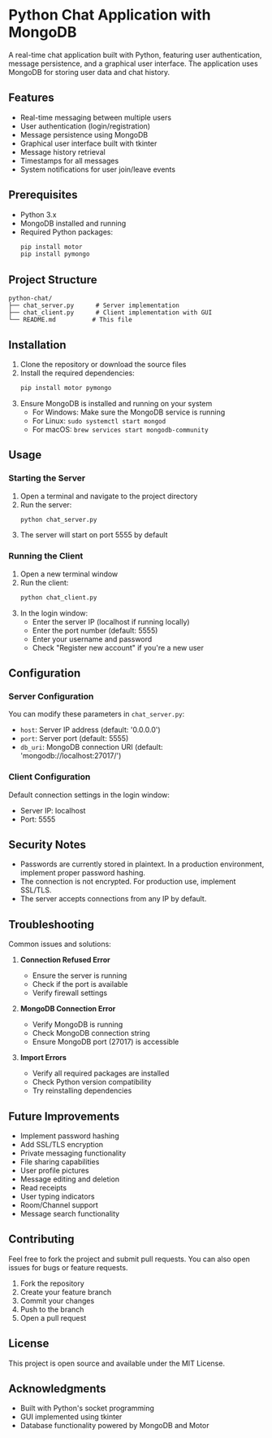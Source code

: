# Python Chat Application with MongoDB

A real-time chat application built with Python, featuring user authentication, message persistence, and a graphical user interface. The application uses MongoDB for storing user data and chat history.

## Features

- Real-time messaging between multiple users
- User authentication (login/registration)
- Message persistence using MongoDB
- Graphical user interface built with tkinter
- Message history retrieval
- Timestamps for all messages
- System notifications for user join/leave events

## Prerequisites

- Python 3.x
- MongoDB installed and running
- Required Python packages:
  ```bash
  pip install motor
  pip install pymongo
  ```

## Project Structure

```
python-chat/
├── chat_server.py      # Server implementation
├── chat_client.py      # Client implementation with GUI
└── README.md          # This file
```

## Installation

1. Clone the repository or download the source files
2. Install the required dependencies:
   ```bash
   pip install motor pymongo
   ```
3. Ensure MongoDB is installed and running on your system
   - For Windows: Make sure the MongoDB service is running
   - For Linux: `sudo systemctl start mongod`
   - For macOS: `brew services start mongodb-community`

## Usage

### Starting the Server

1. Open a terminal and navigate to the project directory
2. Run the server:
   ```bash
   python chat_server.py
   ```
3. The server will start on port 5555 by default

### Running the Client

1. Open a new terminal window
2. Run the client:
   ```bash
   python chat_client.py
   ```
3. In the login window:
   - Enter the server IP (localhost if running locally)
   - Enter the port number (default: 5555)
   - Enter your username and password
   - Check "Register new account" if you're a new user

## Configuration

### Server Configuration
You can modify these parameters in `chat_server.py`:
- `host`: Server IP address (default: '0.0.0.0')
- `port`: Server port (default: 5555)
- `db_uri`: MongoDB connection URI (default: 'mongodb://localhost:27017/')

### Client Configuration
Default connection settings in the login window:
- Server IP: localhost
- Port: 5555

## Security Notes

- Passwords are currently stored in plaintext. In a production environment, implement proper password hashing.
- The connection is not encrypted. For production use, implement SSL/TLS.
- The server accepts connections from any IP by default.

## Troubleshooting

Common issues and solutions:

1. **Connection Refused Error**
   - Ensure the server is running
   - Check if the port is available
   - Verify firewall settings

2. **MongoDB Connection Error**
   - Verify MongoDB is running
   - Check MongoDB connection string
   - Ensure MongoDB port (27017) is accessible

3. **Import Errors**
   - Verify all required packages are installed
   - Check Python version compatibility
   - Try reinstalling dependencies

## Future Improvements

- Implement password hashing
- Add SSL/TLS encryption
- Private messaging functionality
- File sharing capabilities
- User profile pictures
- Message editing and deletion
- Read receipts
- User typing indicators
- Room/Channel support
- Message search functionality

## Contributing

Feel free to fork the project and submit pull requests. You can also open issues for bugs or feature requests.

1. Fork the repository
2. Create your feature branch
3. Commit your changes
4. Push to the branch
5. Open a pull request

## License

This project is open source and available under the MIT License.

## Acknowledgments

- Built with Python's socket programming
- GUI implemented using tkinter
- Database functionality powered by MongoDB and Motor
